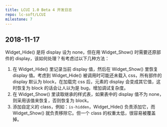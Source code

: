 ```yaml
---
title: LCUI 1.0 Beta 4 开发日志
repo: lc-soft/LCUI
milestone: 7
---
```

## 2018-11-17
Widget_Hide() 是将 display 设为 none，但在用 Widget_Show() 时需要还原部件的 display，该如何处理？有考虑过以下几种方法：

1. 在 Widget_Hide() 里记录当前 display 值，然后在 Widget_Show() 里恢复 display 值。考虑到 Widget_Hide() 被调用时可能还未载入 css，所有部件的 display 默认为 block，在加载完 css 后，元素的 display 会变成其它值，这时恢复为 block 的话会让人以为是 bug，增加调试复杂度。
2. 在 Widget_Show() 里读取继承的样式表，如果表中的 display 值不为 none，则采用该值来恢复，否则恢复为 block。
3. 添加自定义的 class，例如：`is-hidden`，Widget_Hide() 负责添加它，而 Widget_Show() 就负责移除它。但一个 class 的权重太低，很容易被覆盖掉。
